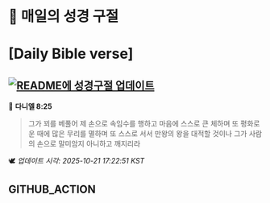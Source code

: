 # 🙏 매일의 성경 구절
# [Daily Bible verse]
## [![README에 성경구절 업데이트](https://github.com/DONGSUKA/first_test/actions/workflows/update-readme-bible.yml/badge.svg)](https://github.com/DONGSUKA/first_test/actions/workflows/update-readme-bible.yml)
<!-- START_BIBLE_VERSE -->
📖 **다니엘 8:25**
> 그가 꾀를 베풀어 제 손으로 속임수를 행하고 마음에 스스로 큰 체하며 또 평화로운 때에 많은 무리를 멸하며 또 스스로 서서 만왕의 왕을 대적할 것이나 그가 사람의 손으로 말미암지 아니하고 깨지리라

🕊️ _업데이트 시각: 2025-10-21 17:22:51 KST_
  <!-- END_BIBLE_VERSE -->
## GITHUB_ACTION
